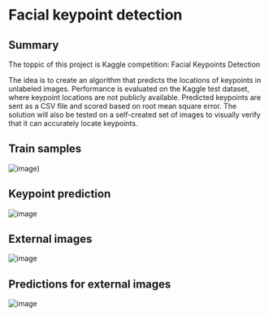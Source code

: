 # Facial keypoint detection

## Summary
The toppic of this project is Kaggle competition: Facial Keypoints Detection

The idea is to create an algorithm that predicts the locations of keypoints in unlabeled images.
Performance is evaluated on the Kaggle test dataset, where keypoint locations are not publicly available. Predicted keypoints are sent as a CSV file and scored based on root mean square error.
The solution will also be tested on a self-created set of images to visually verify that it can accurately locate keypoints.


## Train samples

![image](https://drive.google.com/file/d/12BaVhUw_xe8t-UUbk8ohZacnzVMifN8V/view?usp=sharing))


## Keypoint prediction 

![image](https://drive.google.com/file/d/1YxP0AVPjwzlurnukcEN6MeBcTKaVMLDx/view?usp=sharing)

## External images

![image](https://drive.google.com/file/d/1weSMsSpfl2NqvlBQuOFWscjyeEB0fqWN/view?usp=sharing)

## Predictions for external images

![image](https://drive.google.com/file/d/1h39ql8lfaWWg1Aj1NybBjRTI6d2YDZjy/view?usp=sharing)
